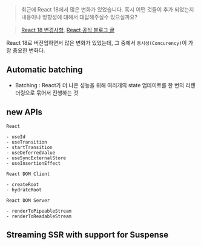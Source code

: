 > 최근에 React 18에서 많은 변화가 있었습니다. 혹시 어떤 것들이 추가 되었는지 내용이나 방향성에 대해서 대답해주실수 있으실까요?

> [React 18 변경사항](https://github.com/facebook/react/blob/main/CHANGELOG.md), [React 공식 블로그 글](https://react.dev/blog/2022/03/29/react-v18)

React 18로 버전업하면서 많은 변화가 있었는데, 그 중에서 `동시성(Concurency)`이 가장 중요한 변화다.

## Automatic batching

- Batching : React가 더 나은 성능을 위해 여러개의 state 업데이트를 한 번의 리렌더링으로 묶어서 진행하는 것

## new APIs

```
React

- useId
- useTransition
- startTransition
- useDeferredValue
- useSyncExternalStore
- useInsertionEffect

React DOM Client

- createRoot
- hydrateRoot

React DOM Server

- renderToPipeableStream
- renderToReadableStream
```

## Streaming SSR with support for Suspense
